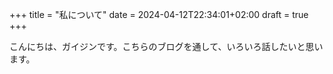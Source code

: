 +++
title = "私について"
date = 2024-04-12T22:34:01+02:00
draft = true
+++

こんにちは、ガイジンです。こちらのブログを通して、いろいろ話したいと思います。
